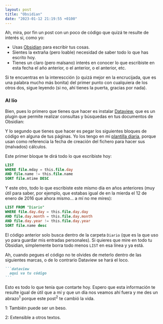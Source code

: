 ```yaml
---
layout: post
title: "Obsidian"
date: "2023-01-12 21:19:55 +0100"
---
```


Ah, mira, por fin un post con un poco de código que quizá te resulte de interés si, como yo:

- Usas [Obsidian](https://obsidian.md) para escribir tus cosas.  
- Sientes la extraña (pero loable) necesidad de saber todo lo que has escrito hoy.  
- Tienes un claro (pero malsano) interés en conocer lo que escribiste en esta fecha el año anterior, o el anterior, o el
anterior, etc.

<!-- more -->

Si te encuentras en la interescción (o quizá mejor en la encrucijada, que es
una palabra mucho más bonita) del primer punto con cualquiera de los otros dos,
sigue leyendo (si no, ahí tienes la puerta, gracias por nada).

### Al lío 

Bien, pues lo primero que tienes que hacer es instalar 
[Dataview](https://github.com/blacksmithgu/obsidian-dataview), que es un plugin
que permite realizar consultas y búsquedas en tus documentos de Obsidian:

Y lo segundo que
tienes que hacer es pegar los siguientes bloques de código en alguna de tus páginas. Yo
los tengo en mi [plantilla diaria](https://help.obsidian.md/Plugins/Daily+notes), porque usan como referencia la fecha de creación del fichero para hacer sus (malvados) cálculos. 

Este primer bloque te dirá todo lo que escribiste hoy:

```sql
LIST 
WHERE file.mday = this.file.day 
AND file.name != this.file.name 
SORT file.mtime DESC
```

Y este otro, todo lo que escribiste este mismo día en años anteriores (muy útil para saber, por ejemplo, que estabas
igual de en la mierda el 12 de enero de 2016 que ahora mismo… a mí no me mires):

```sql
LIST FROM "Diario" 
WHERE file.day.day = this.file.day.day
AND file.day.month = this.file.day.month
AND file.day.year != this.file.day.year
SORT file.name desc
```

El código anterior solo busca dentro de la carpeta `Diario` (que es la que uso yo para guardar mis entradas personales). Si quieres que mire en todo tu
Obsidian, simplemente borra todo menos `LIST` en esa línea y ya está.

Ah, cuando pegues el código no te olvides de meterlo dentro de las siguientes marcas, o de lo contrario Dataview se hará el loco.

~~~markdown
```dataview
  aquí va tu código
```
~~~

Esto es todo lo que tenía que contarte hoy. Espero que esta información te resulte
igual de útil que a mí y que un día nos veamos ahí fuera y me des
un abrazo<sup>1</sup> porque este post<sup>2</sup> te cambió la vida.

<div class="Footnotes">
<p>1: También puede ser un beso.</p>
<p>2: Extensible a otros textos.</p>
</div>



